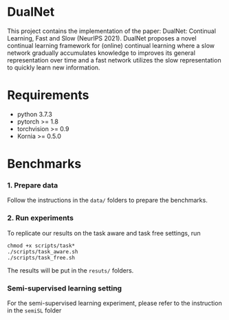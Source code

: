 # DualNet

This project contains the implementation of the paper: DualNet: Continual Learning, Fast and Slow (NeurIPS 2021). 
DualNet proposes a novel continual learning framework for (online) continual learning where a slow network gradually accumulates knowledge to improves its general representation over time and a fast network utilizes the slow representation to quickly learn new information.

# Requirements
- python 3.7.3
- pytorch >= 1.8
- torchvision >= 0.9
- Kornia >= 0.5.0

# Benchmarks
### 1. Prepare data
Follow the instructions in the `data/` folders to prepare the benchmarks.

### 2. Run experiments
To replicate our results on the task aware and task free settings, run
```
chmod +x scripts/task*
./scripts/task_aware.sh
./scripts/task_free.sh
```

The results will be put in the `resuts/` folders.

### Semi-supervised learning setting
For the semi-supervised learning experiment, please refer to the instruction in the `semiSL` folder
